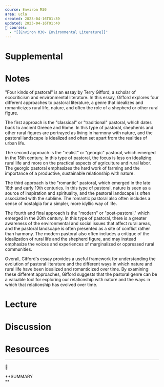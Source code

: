 ```yaml
---
course: Environ M30
area: ucla
created: 2023-04-16T01:39
updated: 2023-04-16T01:40
📕 courses:
  - "[[Environ M30- Environmental Literature]]"
---
```

# Supplemental

# Notes

"Four kinds of pastoral" is an essay by Terry Gifford, a scholar of ecocriticism and environmental literature. In this essay, Gifford explores four different approaches to pastoral literature, a genre that idealizes and romanticizes rural life, nature, and often the role of a shepherd or other rural figure.

The first approach is the "classical" or "traditional" pastoral, which dates back to ancient Greece and Rome. In this type of pastoral, shepherds and other rural figures are portrayed as living in harmony with nature, and the pastoral landscape is idealized and often set apart from the realities of urban life.

The second approach is the "realist" or "georgic" pastoral, which emerged in the 18th century. In this type of pastoral, the focus is less on idealizing rural life and more on the practical aspects of agriculture and rural labor. The georgic pastoral emphasizes the hard work of farming and the importance of a productive, sustainable relationship with nature.

The third approach is the "romantic" pastoral, which emerged in the late 18th and early 19th centuries. In this type of pastoral, nature is seen as a source of inspiration and spirituality, and the pastoral landscape is often associated with the sublime. The romantic pastoral also often includes a sense of nostalgia for a simpler, more idyllic way of life.

The fourth and final approach is the "modern" or "post-pastoral," which emerged in the 20th century. In this type of pastoral, there is a greater awareness of the environmental and social issues that affect rural areas, and the pastoral landscape is often presented as a site of conflict rather than harmony. The modern pastoral also often includes a critique of the idealization of rural life and the shepherd figure, and may instead emphasize the voices and experiences of marginalized or oppressed rural communities.

Overall, Gifford's essay provides a useful framework for understanding the evolution of pastoral literature and the different ways in which nature and rural life have been idealized and romanticized over time. By examining these different approaches, Gifford suggests that the pastoral genre can be a valuable tool for exploring our relationship with nature and the ways in which that relationship has evolved over time.

# Lecture

# Discussion

# Resources

---

[](https://www.notion.soundefined)

📌

**SUMMARY  
**
